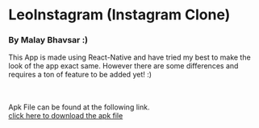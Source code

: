 # LeoInstagram (Instagram Clone)

### By Malay Bhavsar :)

This App is made using React-Native and have tried my best to make the look of the app exact same. However there are some differences and requires a ton of feature to be added yet! :)

<br/><br/>
Apk File can be found at the following link.<br/>
<a href="https://drive.google.com/file/d/1EbXu_uw0-lgptwE9uiAwqlM7YygXNJF5/view?usp=sharing">click here to download the apk file</a>
<br/><br/>
